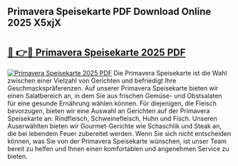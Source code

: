 ## Primavera Speisekarte PDF Download Online 2025 X5xjX

# <h2><a href="http://gc9wo6.nevu.top/?p=Primavera+Speisekarte">🔗 👉🔴 Primavera Speisekarte 2025 PDF</a></h2>

[![Primavera Speisekarte 2025 PDF](https://i.imgur.com/dBaPXMq.png)](http://gc9wo6.nevu.top/?p=Primavera+Speisekarte)
Die Primavera Speisekarte ist die Wahl zwischen einer Vielzahl von Gerichten und befriedigt Ihre Geschmackspräferenzen. Auf unserer Primavera Speisekarte bieten wir einen Salatbereich an, in dem Sie aus frischen Gemüse- und Obstsalaten für eine gesunde Ernährung wählen können. Für diejenigen, die Fleisch bevorzugen, bieten wir eine Auswahl an Gerichten auf der Primavera Speisekarte an: Rindfleisch, Schweinefleisch, Huhn und Fisch. Unseren Auserwählten bieten wir Gourmet-Gerichte wie Schaschlik und Steak an, die bei lebendem Feuer zubereitet werden. Wenn Sie sich nicht entscheiden können, was Sie von der Primavera Speisekarte wünschen, ist unser Team bereit zu helfen und Ihnen einen komfortablen und angenehmen Service zu bieten.
